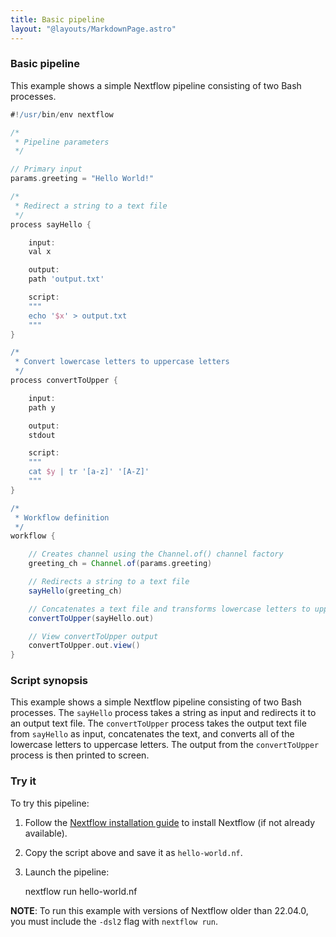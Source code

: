 ```yaml
---
title: Basic pipeline
layout: "@layouts/MarkdownPage.astro"
---
```


<div class="blg-summary example">
<h3>Basic pipeline</h3>

<p class="text-muted" >
    This example shows a simple Nextflow pipeline consisting of two Bash processes.
</p>

```groovy
#!/usr/bin/env nextflow

/*
 * Pipeline parameters
 */

// Primary input
params.greeting = "Hello World!"

/*
 * Redirect a string to a text file
 */
process sayHello {

    input:
    val x

    output:
    path 'output.txt'

    script:
    """
    echo '$x' > output.txt
    """
}

/*
 * Convert lowercase letters to uppercase letters
 */
process convertToUpper {

    input:
    path y

    output:
    stdout

    script:
    """
    cat $y | tr '[a-z]' '[A-Z]'
    """
}

/*
 * Workflow definition
 */
workflow {

    // Creates channel using the Channel.of() channel factory
    greeting_ch = Channel.of(params.greeting)

    // Redirects a string to a text file
    sayHello(greeting_ch)

    // Concatenates a text file and transforms lowercase letters to uppercase letters
    convertToUpper(sayHello.out)

    // View convertToUpper output
    convertToUpper.out.view()
}
```

</div>

### Script synopsis

This example shows a simple Nextflow pipeline consisting of two Bash processes. The `sayHello` process takes a string as input and redirects it to an output text file. The `convertToUpper` process takes the output text file from `sayHello` as input, concatenates the text, and converts all of the lowercase letters to uppercase letters. The output from the `convertToUpper` process is then printed to screen.

### Try it

To try this pipeline:

1. Follow the [Nextflow installation guide](https://www.nextflow.io/docs/latest/install.html#install-nextflow) to install Nextflow (if not already available).
2. Copy the script above and save it as `hello-world.nf`.
3. Launch the pipeline:

   nextflow run hello-world.nf

**NOTE**: To run this example with versions of Nextflow older than 22.04.0, you must include the `-dsl2` flag with `nextflow run`.
